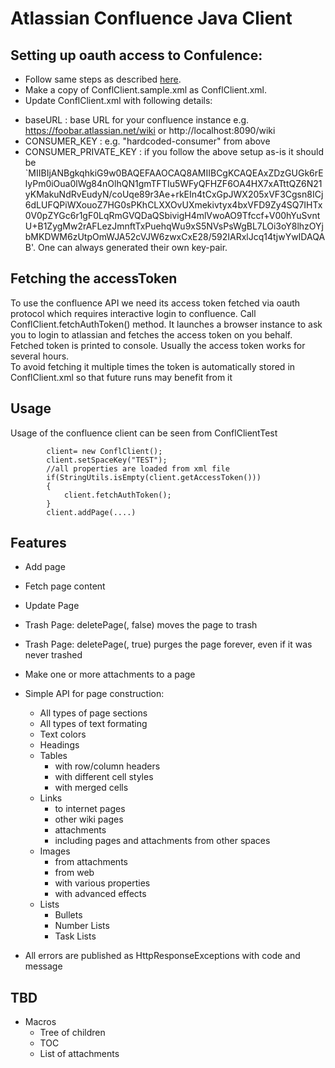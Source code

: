 # Atlassian Confluence Java Client

## Setting up oauth access to Confulence:
* Follow same steps as described [here](https://developer.atlassian.com/jiradev/jira-apis/jira-rest-apis/jira-rest-api-tutorials/jira-rest-api-example-oauth-authentication#JIRARESTAPIExample-OAuthauthentication-step1Step1:ConfiguringJIRA).
* Make a copy of ConflClient.sample.xml as ConflClient.xml.  
* Update ConflClient.xml with following details:
 - baseURL : base URL for your confluence instance e.g. https://foobar.atlassian.net/wiki or http://localhost:8090/wiki
 - CONSUMER_KEY : e.g. "hardcoded-consumer" from above
 - CONSUMER_PRIVATE_KEY : if you follow the above setup as-is it should be 
`MIIBIjANBgkqhkiG9w0BAQEFAAOCAQ8AMIIBCgKCAQEAxZDzGUGk6rElyPm0iOua0lWg84nOlhQN1gmTFTIu5WFyQFHZF6OA4HX7xATttQZ6N21yKMakuNdRvEudyN/coUqe89r3Ae+rkEIn4tCxGpJWX205xVF3Cgsn8ICj6dLUFQPiWXouoZ7HG0sPKhCLXXOvUXmekivtyx4bxVFD9Zy4SQ7IHTx0V0pZYGc6r1gF0LqRmGVQDaQSbivigH4mlVwoAO9Tfccf+V00hYuSvntU+B1ZygMw2rAFLezJmnftTxPuehqWu9xS5NVsPsWgBL7LOi3oY8lhzOYjbMKDWM6zUtpOmWJA52cVJW6zwxCxE28/592IARxlJcq14tjwYwIDAQAB'. One can always generated their own key-pair.

## Fetching the accessToken
To use the confluence API we need its access token fetched via oauth protocol which requires interactive login to confluence.
Call ConflClient.fetchAuthToken() method. It launches a browser instance to ask you to login to atlassian and fetches the access token on you behalf. 
Fetched token is printed to console. Usually the access token works for several hours.   
To avoid fetching it multiple times the token is automatically stored in ConflClient.xml so that future runs may benefit from it


## Usage 
Usage of the confluence client can be seen from  ConflClientTest
```
		client= new ConflClient();
		client.setSpaceKey("TEST");
		//all properties are loaded from xml file
		if(StringUtils.isEmpty(client.getAccessToken()))
		{
			client.fetchAuthToken();
		}
		client.addPage(....)
```

## Features
* Add page
* Fetch page content
* Update Page
* Trash Page: deletePage(<page id>, false) moves the page to trash
* Trash Page: deletePage(<page id>, true) purges the page forever, even if it was never trashed 
* Make one or more attachments to a page
* Simple API for page construction:
  - All types of page sections 
  - All types of text formating
  - Text colors
  - Headings
  - Tables
  	- with row/column headers
  	- with different cell styles
  	- with merged cells
  - Links
    - to internet pages
    - other wiki pages 
    - attachments
    - including pages and attachments from other spaces
  - Images
    - from attachments
    - from web
    - with various properties
    - with advanced effects
  - Lists
    - Bullets
    - Number Lists
    - Task Lists
  
* All errors are published as HttpResponseExceptions with code and message 

## TBD
* Macros
	* Tree of children
	* TOC
	* List of attachments


 
  